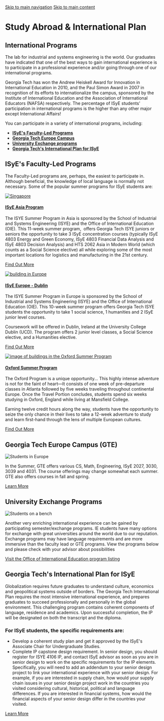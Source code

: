 [Skip to main navigation](https://www.isye.gatech.edu/academics/undergraduate/degrees/study-abroad-international-plan#main-navigation) [Skip to main content](https://www.isye.gatech.edu/academics/undergraduate/degrees/study-abroad-international-plan#main-content)

# Study Abroad & International Plan

## International Programs

The lab for industrial and systems engineering is the world. Our graduates have indicated that one of the best ways to gain international experience is to participate in a professional experience and/or going through one of our international programs.

Georgia Tech has won the Andrew Heiskell Award for Innovation in International Education in 2010, and the Paul Simon Award in 2007 in recognition of its efforts to internationalize the campus, sponsored by the Institute of International Education and the Association of International Educators (NAFSA) respectively. The percentage of ISyE students' participation in international programs is the higher than any other major except International Affairs!

You can participate in a variety of international programs, including:

- **[ISyE's Faculty-Led Programs](https://www.isye.gatech.edu/academics/undergraduate/degrees/study-abroad-international-plan#fac)**
- **[Georgia Tech Europe Campus](https://www.isye.gatech.edu/academics/undergraduate/degrees/study-abroad-international-plan#gte)**
- **[University Exchange programs](https://www.isye.gatech.edu/academics/undergraduate/degrees/study-abroad-international-plan#ex)**
- **[Georgia Tech's International Plan for ISyE](https://www.isye.gatech.edu/academics/undergraduate/degrees/study-abroad-international-plan#ip)**

## ISyE's Faculty-Led Programs

The Faculty-Led programs are, perhaps, the easiest to participate in. Although beneficial, the knowledge of local language is normally not necessary. Some of the popular summer programs for ISyE students are:

[![Singapore](https://www.isye.gatech.edu/sites/default/files/image-with-copy/singapore.jpg)](https://isyeasia.oie.gatech.edu/course_offerings "Find Out More (opens in a new window)")

#### [ISyE Asia Program](https://isyeasia.oie.gatech.edu/course_offerings "(opens in a new window)")

The ISYE Summer Program in Asia is sponsored by the School of Industrial and Systems Engineering (ISYE) and the Office of International Education (OIE). This 11-week summer program,  offers Georgia Tech ISYE juniors or seniors the opportunity to take 3 ISyE concentration courses (typically ISyE 4803 Energy and Green Economy, ISyE 4803 Financial Data Analysis and ISyE 4803 Decision Analysis) and HTS 2062 Asia in Modern World (which counts as a Social Science elective) all while exploring some of the most important locations for logistics and manufacturing in the 21st century.

[Find Out More](https://isyeasia.oie.gatech.edu/course_offerings "Find Out More (opens in a new window)")

[![building in Europe](https://www.isye.gatech.edu/sites/default/files/image-with-copy/gteurope.jpg)](https://isyeeurope.oie.gatech.edu/course_offerings "Find Out More (opens in a new window)")

#### [ISyE Europe - Dublin](https://isyeeurope.oie.gatech.edu/course_offerings "(opens in a new window)")

The ISYE Summer Program in Europe is sponsored by the School of Industrial and Systems Engineering (ISYE) and the Office of International Education (OIE). This 10-week summer program offers Georgia Tech ISYE students the opportunity to take 1 social science, 1 humanities and 2 ISyE junior level courses.

Coursework will be offered in Dublin, Ireland at the University College Dublin (UCD). The program offers 2 junior level classes, a Social Science elective, and a Humanities elective.

[Find Out More](https://isyeeurope.oie.gatech.edu/course_offerings "Find Out More (opens in a new window)")

[![image of buildings in the Oxford Summer Program](https://www.isye.gatech.edu/sites/default/files/image-with-copy/praguee.jpg)](https://oxford.gatech.edu/details "Find Out More (opens in a new window)")

#### [Oxford Summer Program](https://oxford.gatech.edu/details "(opens in a new window)")

The Oxford Program is a unique opportunity... This highly intense adventure is not for the faint of heart—It consists of one week of pre-departure classes in Atlanta followed by five weeks traveling throughout continental Europe. Once the Travel Portion concludes, students spend six weeks studying in Oxford, England while living at Mansfield College.

Earning twelve credit hours along the way, students have the opportunity to seize the only chance in their lives to take a 12-week adventure to study and learn first-hand through the lens of multiple European cultures.

[Find Out More](https://oxford.gatech.edu/details "Find Out More (opens in a new window)")

## Georgia Tech Europe Campus (GTE)

![Students in Europe](https://www.isye.gatech.edu/sites/default/files/2023-05/Maggie-May-Notre-Dame-1-copy-1000x500.jpg)

In the Summer, GTE offers various CS, Math, Engineering, ISyE 2027, 3030, 3039 and 4031. The course offerings may change somewhat each summer. GTE also offers courses in fall and spring.

[Learn More](https://europe.gatech.edu/en/undergraduate-get-started/undergraduate-programs "(opens in a new window)")

## University Exchange Programs

![Students on a bench](https://www.isye.gatech.edu/sites/default/files/2023-03/naassom-azevedo-Q_Sei-TqSlc-unsplash.jpg)

Another very enriching international experience can be gained by participating semester/exchange programs. IE students have many options for exchange with great universities around the world due to our reputation. Exchange programs may have language requirements and are more immersive than the faculty lead or GTE programs. View the programs below and please check with your advisor about possibilities

[Visit the Office of International Education program listing](https://atlas.gatech.edu/index.cfm?FuseAction=Programs.ListAll "(opens in a new window)")

## Georgia Tech's International Plan for ISyE

Globalization requires future graduates to understand culture, economics and geopolitical systems outside of borders. The Georgia Tech International Plan requires the most intensive international experience, and prepares graduates to succeed professionally and personally in the global environment. This challenging program contains coherent components of language, residence and academics. Upon successful completion, the IP will be designated on both the transcript and the diploma.

### For ISyE students, the specific requirements are:

- Develop a coherent study plan and get it approved by the ISyE's Associate Chair for Undergraduate Studies.
- Complete IP capstone design requirement. In senior design, you should register for ISYE 4106 IP, and contact ISyE advisor as soon as you are in senior design to work on the specific requirements for the IP elements. Specifically, you will need to add an addendum to your senior design project to link your international experience with your senior design. For example, if you are interested in supply chain, how would your supply chain issues in your senior design project work in the countries you visited considering cultural, historical, political and language differences. If you are interested in financial systems, how would the financial aspects of your senior design differ in the countries your visited.

[Learn More](https://oie.gatech.edu/ip_welcome "(opens in a new window)")